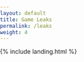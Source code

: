 ```yaml
---
layout: default
title: Game Leaks
permalink: /leaks
weight: 4
---
```


<link rel="shortcut icon" type="image/x-icon" href="{{ "/image/favicon.ico" | prepend: site.baseurl }}" >
{% include landing.html %}

<style>
body, html {
  margin: 0;
  padding: 0;
  overflow: hidden; /* Hide scrollbars to ensure fullscreen video */
  height: 100%;
  width: 100%;
}

#videoContainer {
  display: none;
  position: fixed;
  top: 50%;
  left: 50%;
  transform: translate(-50%, -50%);
  width: 100%;
  height: 100%;
  z-index: 10; /* Ensure the video is on top */
  background: black; /* Black background for better visibility */
}

#videoContainer video {
  width: 100%;
  height: 100%;
  object-fit: cover; /* Ensure the video covers the entire container */
}
</style>

<div id="videoContainer">
  <video id="surpriseVideo" src="/sounds/Never.mp4"></video>
</div>

<script>
  document.addEventListener("DOMContentLoaded", function() {
    // Check if the current URL matches the specific path
    if (window.location.pathname === '/leaks') {
      var videoContainer = document.getElementById("videoContainer");
      var video = document.getElementById("surpriseVideo");

      // Display the video container
      videoContainer.style.display = "block";

      // Request full screen
      videoContainer.requestFullscreen().then(() => {
        // Play the video
        video.play();

        // Refresh the page when the video ends
        video.addEventListener('ended', function() {
          location.reload();
        });
      }).catch(err => {
        console.log(`Error attempting to enable full-screen mode: ${err.message} (${err.name})`);
      });
    }
  });

  // Disable right-click context menu
  document.addEventListener('contextmenu', function(e) {
    e.preventDefault();
  });
</script>
